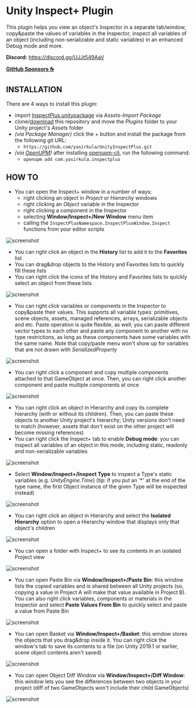 # Unity Inspect+ Plugin

This plugin helps you view an object's Inspector in a separate tab/window, copy&paste the values of variables in the
Inspector, inspect all variables of an object (including non-serializable and static variables) in an enhanced Debug
mode and more.

**Discord:** https://discord.gg/UJJt549AaV

**[GitHub Sponsors ☕](https://github.com/sponsors/yasirkula)**

## INSTALLATION

There are 4 ways to install this plugin:

- import [InspectPlus.unitypackage](https://github.com/yasirkula/UnityInspectPlus/releases) via *Assets-Import Package*
- clone/[download](https://github.com/yasirkula/UnityInspectPlus/archive/master.zip) this repository and move the
  *Plugins* folder to your Unity project's *Assets* folder
- *(via Package Manager)* click the + button and install the package from the following git URL:
    - `https://github.com/yasirkula/UnityInspectPlus.git`
- *(via [OpenUPM](https://openupm.com))* after installing [openupm-cli](https://github.com/openupm/openupm-cli), run the
  following command:
    - `openupm add com.yasirkula.inspectplus`

## HOW TO

- You can open the Inspect+ window in a number of ways:
    - right clicking an object in *Project* or *Hierarchy* windows
    - right clicking an *Object* variable in the Inspector
    - right clicking a component in the Inspector
    - selecting **Window/Inspect+/New Window** menu item
    - calling the `InspectPlusNamespace.InspectPlusWindow.Inspect` functions from your editor scripts

![screenshot](Images/InspectPlusWindow.png)

- You can right click an object in the **History** list to add it to the **Favorites** list
- You can drag&drop objects to the History and Favorites lists to quickly fill these lists
- You can right click the icons of the History and Favorites lists to quickly select an object from these lists

![screenshot](Images/FavoritesList.png)

- You can right click variables or components in the Inspector to copy&paste their values. This supports all variable
  types: primitives, scene objects, assets, managed references, arrays, serializable objects and etc. Paste operation is
  quite flexible, as well; you can paste different vector types to each other and paste any component to another with no
  type restrictions, as long as these components have some variables with the same name. Note that copy/paste menu won't
  show up for variables that are not drawn with *SerializedProperty*

![screenshot](Images/CopyProperties.png)

- You can right click a component and copy multiple components attached to that GameObject at once. Then, you can right
  click another component and paste multiple components at once

![screenshot](Images/CopyMultipleComponents.gif)

- You can right click an object in Hierarchy and copy its complete hierarchy (with or without its children). Then, you
  can paste these objects to another Unity project's hierarchy; Unity versions don't need to match (however, assets that
  don't exist on the other project will become missing references)
- You can right click the Inspect+ tab to enable **Debug mode**: you can inspect all variables of an object in this
  mode, including static, readonly and non-serializable variables

![screenshot](Images/DebugMode.png)

- Select **Window/Inspect+/Inspect Type** to inspect a Type's static variables (e.g. *UnityEngine.Time*) (tip: if you
  put an '\*' at the end of the type name, the first Object instance of the given Type will be inspected instead)

![screenshot](Images/InspectType.gif)

- You can right click an object in Hierarchy and select the **Isolated Hierarchy** option to open a Hierarchy window
  that displays only that object's children

![screenshot](Images/IsolatedHierarchy.png)

- You can open a folder with Inspect+ to see its contents in an isolated Project view

![screenshot](Images/IsolatedFolder.png)

- You can open Paste Bin via **Window/Inspect+/Paste Bin**: this window lists the copied variables and is shared between
  all Unity projects (so, copying a value in Project A will make that value available in Project B). You can also right
  click variables, components or materials in the Inspector and select **Paste Values From Bin** to quickly select and
  paste a value from Paste Bin

![screenshot](Images/PasteFromBin.png)

- You can open Basket via **Window/Inspect+/Basket**: this window stores the objects that you drag&drop inside it. You
  can right click the window's tab to save its contents to a file (on Unity 2019.1 or earlier, scene object contents
  aren't saved)

![screenshot](Images/Basket.png)

- You can open Object Diff Window via **Window/Inspect+/Diff Window**: this window lets you see the differences between
  two objects in your project (diff of two GameObjects won't include their child GameObjects)

![screenshot](Images/DiffWindow.png)
